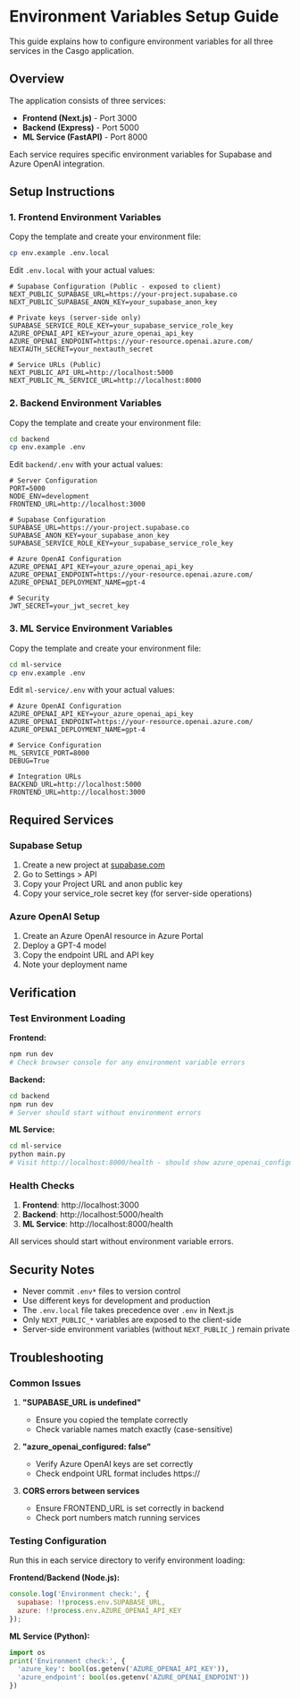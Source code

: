 # Environment Variables Setup Guide

This guide explains how to configure environment variables for all three services in the Casgo application.

## Overview

The application consists of three services:
- **Frontend (Next.js)** - Port 3000
- **Backend (Express)** - Port 5000  
- **ML Service (FastAPI)** - Port 8000

Each service requires specific environment variables for Supabase and Azure OpenAI integration.

## Setup Instructions

### 1. Frontend Environment Variables

Copy the template and create your environment file:
```bash
cp env.example .env.local
```

Edit `.env.local` with your actual values:
```env
# Supabase Configuration (Public - exposed to client)
NEXT_PUBLIC_SUPABASE_URL=https://your-project.supabase.co
NEXT_PUBLIC_SUPABASE_ANON_KEY=your_supabase_anon_key

# Private keys (server-side only)
SUPABASE_SERVICE_ROLE_KEY=your_supabase_service_role_key
AZURE_OPENAI_API_KEY=your_azure_openai_api_key
AZURE_OPENAI_ENDPOINT=https://your-resource.openai.azure.com/
NEXTAUTH_SECRET=your_nextauth_secret

# Service URLs (Public)
NEXT_PUBLIC_API_URL=http://localhost:5000
NEXT_PUBLIC_ML_SERVICE_URL=http://localhost:8000
```

### 2. Backend Environment Variables

Copy the template and create your environment file:
```bash
cd backend
cp env.example .env
```

Edit `backend/.env` with your actual values:
```env
# Server Configuration
PORT=5000
NODE_ENV=development
FRONTEND_URL=http://localhost:3000

# Supabase Configuration
SUPABASE_URL=https://your-project.supabase.co
SUPABASE_ANON_KEY=your_supabase_anon_key
SUPABASE_SERVICE_ROLE_KEY=your_supabase_service_role_key

# Azure OpenAI Configuration
AZURE_OPENAI_API_KEY=your_azure_openai_api_key
AZURE_OPENAI_ENDPOINT=https://your-resource.openai.azure.com/
AZURE_OPENAI_DEPLOYMENT_NAME=gpt-4

# Security
JWT_SECRET=your_jwt_secret_key
```

### 3. ML Service Environment Variables

Copy the template and create your environment file:
```bash
cd ml-service
cp env.example .env
```

Edit `ml-service/.env` with your actual values:
```env
# Azure OpenAI Configuration
AZURE_OPENAI_API_KEY=your_azure_openai_api_key
AZURE_OPENAI_ENDPOINT=https://your-resource.openai.azure.com/
AZURE_OPENAI_DEPLOYMENT_NAME=gpt-4

# Service Configuration
ML_SERVICE_PORT=8000
DEBUG=True

# Integration URLs
BACKEND_URL=http://localhost:5000
FRONTEND_URL=http://localhost:3000
```

## Required Services

### Supabase Setup
1. Create a new project at [supabase.com](https://supabase.com)
2. Go to Settings > API
3. Copy your Project URL and anon public key
4. Copy your service_role secret key (for server-side operations)

### Azure OpenAI Setup
1. Create an Azure OpenAI resource in Azure Portal
2. Deploy a GPT-4 model
3. Copy the endpoint URL and API key
4. Note your deployment name

## Verification

### Test Environment Loading

**Frontend:**
```bash
npm run dev
# Check browser console for any environment variable errors
```

**Backend:**
```bash
cd backend
npm run dev
# Server should start without environment errors
```

**ML Service:**
```bash
cd ml-service
python main.py
# Visit http://localhost:8000/health - should show azure_openai_configured: true
```

### Health Checks

1. **Frontend**: http://localhost:3000
2. **Backend**: http://localhost:5000/health
3. **ML Service**: http://localhost:8000/health

All services should start without environment variable errors.

## Security Notes

- Never commit `.env*` files to version control
- Use different keys for development and production
- The `.env.local` file takes precedence over `.env` in Next.js
- Only `NEXT_PUBLIC_*` variables are exposed to the client-side
- Server-side environment variables (without `NEXT_PUBLIC_`) remain private

## Troubleshooting

### Common Issues

1. **"SUPABASE_URL is undefined"**
   - Ensure you copied the template correctly
   - Check variable names match exactly (case-sensitive)

2. **"azure_openai_configured: false"**
   - Verify Azure OpenAI keys are set correctly
   - Check endpoint URL format includes https://

3. **CORS errors between services**
   - Ensure FRONTEND_URL is set correctly in backend
   - Check port numbers match running services

### Testing Configuration

Run this in each service directory to verify environment loading:

**Frontend/Backend (Node.js):**
```javascript
console.log('Environment check:', {
  supabase: !!process.env.SUPABASE_URL,
  azure: !!process.env.AZURE_OPENAI_API_KEY
});
```

**ML Service (Python):**
```python
import os
print('Environment check:', {
  'azure_key': bool(os.getenv('AZURE_OPENAI_API_KEY')),
  'azure_endpoint': bool(os.getenv('AZURE_OPENAI_ENDPOINT'))
})
``` 